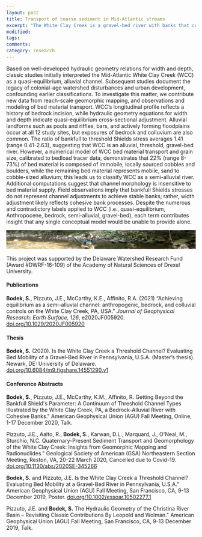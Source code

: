 ```yaml
---
layout: post
title: Transport of coarse sediment in Mid-Atlantic streams
excerpt: "The White Clay Creek is a gravel-bed river with banks that consist of cohesive sediment, bedrock, and colluvium. It also has a long history of human impacts, such as mill damming. Results from monitoring coarse sediment transport lead us use the term 'semi-alluvial' to describe this creek."
modified:
tags:
comments:
category: research
---
```


Based on well-developed hydraulic geometry relations for width and depth, classic studies initially interpreted the Mid-Atlantic White Clay Creek (WCC) as a quasi-equilibrium, alluvial channel. Subsequent studies document the legacy of colonial-age watershed disturbances and urban development, confounding earlier classifications. To investigate this matter, we contribute new data from reach-scale geomorphic mapping, and observations and modeling of bed material transport. WCC’s longitudinal profile reflects a history of bedrock incision, while hydraulic geometry equations for width and depth indicate quasi-equilibrium cross-sectional adjustment. Alluvial landforms such as pools and riffles, bars, and actively forming floodplains occur at all 12 study sites, but exposures of bedrock and colluvium are also common. The ratio of bankfull to threshold Shields stress averages 1.41 (range 0.41-2.63), suggesting that WCC is an alluvial, threshold, gravel-bed river. However, a numerical model of WCC bed material transport and grain size, calibrated to bedload tracer data, demonstrates that 22% (range 8-73%) of bed material is composed of immobile, locally sourced cobbles and boulders, while the remaining bed material represents mobile, sand to cobble-sized alluvium; this leads us to classify WCC as a semi-alluvial river. Additional computations suggest that channel morphology is insensitive to bed material supply. Field observations imply that bankfull Shields stresses do not represent channel adjustments to achieve stable banks; rather, width adjustment likely reflects cohesive bank processes. Despite the numerous and contradictory labels applied to WCC (i.e., quasi-equilibrium, Anthropocene, bedrock, semi-alluvial, gravel-bed), each term contributes insight that any single conceptual model would be unable to provide alone.

<!--![Photo of Sophie standing in a creek.](/images/fill-200x400/WCC_survey.jpeg)-->
<!--[<img src="/images/WCC_survey.jpeg" width="400"/>.cropped { width: 150px; height: 150px; overflow: hidden; } .cropped img { margin: -150px 0px 0px -150px; }](/images/WCC_survey.jpeg)-->
<img
  src="/images/WCC_survey.jpeg"
  width="800"
  height="400"
  style="width: 800px; height: 50px; object-fit: cover;"
  alt="Sample image of a tutle riding on top of an alligator that is swimming in the water - scaled to 300 x 337."
/>

This project was supported by the Delaware Watershed Research Fund (Award #DWRF-16-109) of the Academy of Natural Sciences of Drexel University.

#### Publications

**Bodek, S.**, Pizzuto, J.E., McCarthy, K.E., Affinito, R.A. (2021) “Achieving equilibrium as a semi-alluvial channel: anthropogenic, bedrock, and colluvial controls on the White Clay Creek, PA, USA.” *Journal of Geophysical Research: Earth Surface, 126*, e2020JF005920. [doi.org/10.1029/2020JF005920](https://agupubs.onlinelibrary.wiley.com/doi/10.1029/2020JF005920)

#### Thesis

**Bodek, S.** (2020). Is the White Clay Creek a Threshold Channel? Evaluating Bed Mobility of a Gravel-Bed River in Pennsylvania, U.S.A. (Master’s thesis). Newark, DE: University of Delaware. [doi.org/10.6084/m9.figshare.14551290.v1](https://doi.org/10.6084/m9.figshare.14551290.v1)

#### Conference Abstracts

**Bodek, S.**, Pizzuto, J.E., McCarthy, K.M., Affinito, R. Getting Beyond the Bankfull Shield's Parameter: A Continuum of Threshold Channel Types Illustrated by the White Clay Creek, PA, a Bedrock-Alluvial River with Cohesive Banks." American Geophysical Union (AGU) Fall Meeting, Online, 1-17 December 2020, Talk.

Pizzuto, J.E., Aalto, R., **Bodek, S.**, Karwan, D.L., Marquard, J., O'Neal, M., Sturchio, N.C. Quaternary-Present Sediment Transport and Geomorphology of the White Clay Creek: Insights from Geomorphic Mapping and Radionuclides." Geological Society of American (GSA) Northeastern Section Meeting, Reston, VA, 20-22 March 2020, Cancelled due to Covid-19. [doi.org/10.1130/abs/2020SE-345266](https://gsa.confex.com/gsa/2020SE/webprogram/Paper345266.html)

**Bodek, S.** and Pizzuto, J.E. Is the White Clay Creek a Threshold Channel? Evaluating Bed Mobility at a Gravel-Bed River in Pennsylvania, U.S.A." American Geophysical Union (AGU) Fall Meeting, San Francisco, CA, 9-13 December 2019, Poster. [doi.org/10.1002/essoar.10502277.1](https://essopenarchive.org/doi/full/10.1002/essoar.10502277.1)

Pizzuto, J.E. and **Bodek, S.** The Hydraulic Geometry of the Christina River Basin – Revisiting Classic Contributions By Leopold and Wolman." American Geophysical Union (AGU) Fall Meeting, San Francisco, CA, 9-13 December 2019, Talk.
